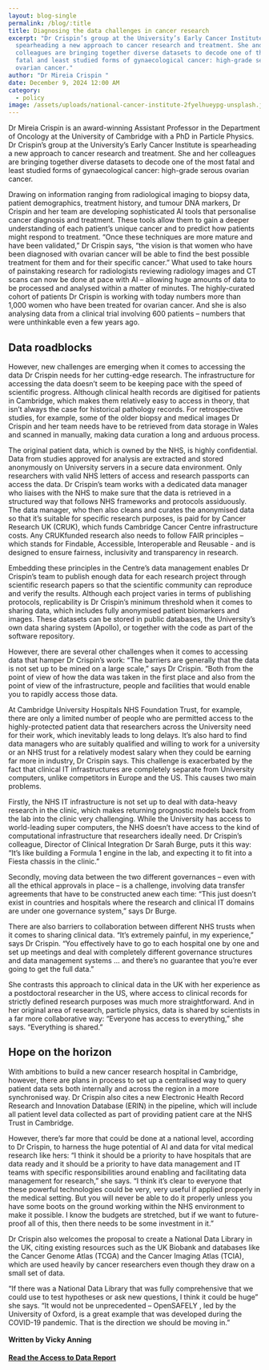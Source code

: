 ```yaml
---
layout: blog-single
permalink: /blog/:title
title: Diagnosing the data challenges in cancer research
excerpt: "Dr Crispin’s group at the University’s Early Cancer Institute is
  spearheading a new approach to cancer research and treatment. She and her
  colleagues are bringing together diverse datasets to decode one of the most
  fatal and least studied forms of gynaecological cancer: high-grade serous
  ovarian cancer."
author: "Dr Mireia Crispin "
date: December 9, 2024 12:00 AM
category:
  - policy
image: /assets/uploads/national-cancer-institute-2fyelhueypg-unsplash.jpg
---
```

Dr Mireia Crispin is an award-winning Assistant Professor in the Department of Oncology at the University of Cambridge with a PhD in Particle Physics. Dr Crispin’s group at the University’s Early Cancer Institute is spearheading a new approach to cancer research and treatment. She and her colleagues are bringing together diverse datasets to decode one of the most fatal and least studied forms of gynaecological cancer: high-grade serous ovarian cancer. 

Drawing on information ranging from radiological imaging to biopsy data, patient demographics, treatment history, and tumour DNA markers, Dr Crispin and her team are developing sophisticated AI tools that personalise cancer diagnosis and treatment. These tools allow them to gain a deeper understanding of each patient’s unique cancer and to predict how patients might respond to treatment. “Once these techniques are more mature and have been validated,” Dr Crispin says, “the vision is that women who have been diagnosed with ovarian cancer will be able to find the best possible treatment for them and for their specific cancer.” What used to take hours of painstaking research for radiologists reviewing radiology images and CT scans can now be done at pace with AI – allowing huge amounts of data to be processed and analysed within a matter of minutes. The highly-curated cohort of patients Dr Crispin is working with today numbers more than 1,000 women who have been treated for ovarian cancer. And she is also analysing data from a clinical trial involving 600 patients – numbers that were unthinkable even a few years ago.

## Data roadblocks

However, new challenges are emerging when it comes to accessing the data Dr Crispin needs for her cutting-edge research. The infrastructure for accessing the data doesn’t seem to be keeping pace with the speed of scientific progress. Although clinical health records are digitised for patients in Cambridge, which makes them relatively easy to access in theory, that isn’t always the case for historical pathology records. For retrospective studies, for example, some of the older biopsy and medical images Dr Crispin and her team needs have to be retrieved from data storage in Wales and scanned in manually, making data curation a long and arduous process. 

The original patient data, which is owned by the NHS, is highly confidential. Data from studies approved for analysis are extracted and stored anonymously on University servers in a secure data environment. Only researchers with valid NHS letters of access and research passports can access the data. Dr Crispin’s team works with a dedicated data manager who liaises with the NHS to make sure that the data is retrieved in a structured way that follows NHS frameworks and protocols assiduously. The data manager, who then also cleans and curates the anonymised data so that it’s suitable for specific research purposes, is paid for by Cancer Research UK (CRUK), which funds Cambridge Cancer Centre infrastructure costs. Any CRUKfunded research also needs to follow FAIR principles – which stands for Findable, Accessible, Interoperable and Reusable - and is designed to ensure fairness, inclusivity and transparency in research. 

Embedding these principles in the Centre’s data management enables Dr Crispin’s team to publish enough data for each research project through scientific research papers so that the scientific community can reproduce and verify the results. Although each project varies in terms of publishing protocols, replicability is Dr Crispin’s minimum threshold when it comes to sharing data, which includes fully anonymised patient biomarkers and images. These datasets can be stored in public databases, the University’s own data sharing system (Apollo), or together with the code as part of the software repository. 

However, there are several other challenges when it comes to accessing data that hamper Dr Crispin’s work: “The barriers are generally that the data is not set up to be mined on a large scale,” says Dr Crispin. “Both from the point of view of how the data was taken in the first place and also from the point of view of the infrastructure, people and facilities that would enable you to rapidly access those data.

At Cambridge University Hospitals NHS Foundation Trust, for example, there are only a limited number of people who are permitted access to the highly-protected patient data that researchers across the University need for their work, which inevitably leads to long delays. It’s also hard to find data managers who are suitably qualified and willing to work for a university or an NHS trust for a relatively modest salary when they could be earning far more in industry, Dr Crispin says. This challenge is exacerbated by the fact that clinical IT infrastructures are completely separate from University computers, unlike competitors in Europe and the US. This causes two main problems. 

Firstly, the NHS IT infrastructure is not set up to deal with data-heavy research in the clinic, which makes returning prognostic models back from the lab into the clinic very challenging. While the University has access to world-leading super computers, the NHS doesn’t have access to the kind of computational infrastructure that researchers ideally need. Dr Crispin’s colleague, Director of Clinical Integration Dr Sarah Burge, puts it this way: “It’s like building a Formula 1 engine in the lab, and expecting it to fit into a Fiesta chassis in the clinic.” 

Secondly, moving data between the two different governances – even with all the ethical approvals in place – is a challenge, involving data transfer agreements that have to be constructed anew each time: “This just doesn’t exist in countries and hospitals where the research and clinical IT domains are under one governance system,” says Dr Burge. 

There are also barriers to collaboration between different NHS trusts when it comes to sharing clinical data. “It’s extremely painful, in my experience,” says Dr Crispin. “You effectively have to go to each hospital one by one and set up meetings and deal with completely different governance structures and data management systems … and there’s no guarantee that you’re ever going to get the full data.” 

She contrasts this approach to clinical data in the UK with her experience as a postdoctoral researcher in the US, where access to clinical records for strictly defined research purposes was much more straightforward. And in her original area of research, particle physics, data is shared by scientists in a far more collaborative way: “Everyone has access to everything,” she says. “Everything is shared.”

## Hope on the horizon

With ambitions to build a new cancer research hospital in Cambridge, however, there are plans in process to set up a centralised way to query patient data sets both internally and across the region in a more synchronised way. Dr Crispin also cites a new Electronic Health Record Research and Innovation Database (ERIN) in the pipeline, which will include all patient level data collected as part of providing patient care at the NHS Trust in Cambridge.

However, there’s far more that could be done at a national level, according to Dr Crispin, to harness the huge potential of AI and data for vital medical research like hers: “I think it should be a priority to have hospitals that are data ready and it should be a priority to have data management and IT teams with specific responsibilities around enabling and facilitating data management for research,” she says. “I think it’s clear to everyone that these powerful technologies could be very, very useful if applied properly in the medical setting. But you will never be able to do it properly unless you have some boots on the ground working within the NHS environment to make it possible. I know the budgets are stretched, but if we want to future-proof all of this, then there needs to be some investment in it.” 

Dr Crispin also welcomes the proposal to create a National Data Library in the UK, citing existing resources such as the UK Biobank and databases like the Cancer Genome Atlas (TCGA) and the Cancer Imaging Atlas (TCIA), which are used heavily by cancer researchers even though they draw on a small set of data. 

“If there was a National Data Library that was fully comprehensive that we could use to test hypotheses or ask new questions, I think it could be huge” she says. “It would not be unprecedented – OpenSAFELY , led by the University of Oxford, is a great example that was developed during the COVID-19 pandemic. That is the direction we should be moving in.”\
\
**W﻿ritten by Vicky Anning**

#### **[R﻿ead the Access to Data Report](https://ai.cam.ac.uk/assets/uploads/ai-cam-access-to-data-case-studies.pdf)**